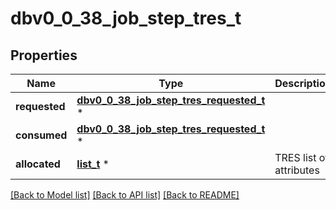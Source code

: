 # dbv0_0_38_job_step_tres_t

## Properties
Name | Type | Description | Notes
------------ | ------------- | ------------- | -------------
**requested** | [**dbv0_0_38_job_step_tres_requested_t**](dbv0_0_38_job_step_tres_requested.md) \* |  | [optional] 
**consumed** | [**dbv0_0_38_job_step_tres_requested_t**](dbv0_0_38_job_step_tres_requested.md) \* |  | [optional] 
**allocated** | [**list_t**](dbv0_0_38_tres_list_inner.md) \* | TRES list of attributes | [optional] 

[[Back to Model list]](../README.md#documentation-for-models) [[Back to API list]](../README.md#documentation-for-api-endpoints) [[Back to README]](../README.md)


